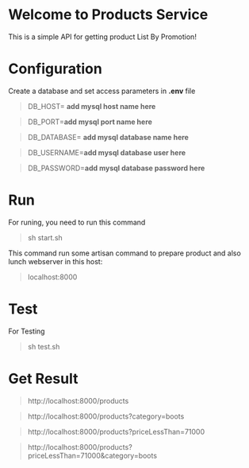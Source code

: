 
# Welcome to Products Service  
  
This is a simple API for getting product List By Promotion!  
  
# Configuration  

Create a database and set access parameters in **.env** file  
>DB_HOST= **add mysql host name here**  

>DB_PORT=**add mysql port name here** 

>DB_DATABASE= **add mysql database name here** 

>DB_USERNAME=**add mysql database user here** 

>DB_PASSWORD=**add mysql database password here**   

# Run  
 
 For runing,  you need to run this command
>sh start.sh 
  
  This command run some artisan command to prepare product and also lunch webserver in this host:
  >localhost:8000
  
# Test  
For Testing 
> sh test.sh
  
 # Get Result 
 >http://localhost:8000/products
 
 >http://localhost:8000/products?category=boots
 
 >http://localhost:8000/products?priceLessThan=71000
 
 >http://localhost:8000/products?priceLessThan=71000&category=boots

